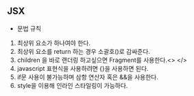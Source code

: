 ## JSX

- 문법 규칙

1. 최상위 요소가 하나여야 한다.
2. 최상위 요소를 return 하는 경우 소괄호()로 감싸준다.
3. children 을 바로 랜더링 하고싶으면 Fragment를 사용한다.<> </>
4. javascript 표현식을 사용하려면 {}을 사용하면 된다.
5. if문 사용이 불가능하며 삼항 연산자 혹은 &&을 사용한다.
6. style을 이용해 인라인 스타일링이 가능하다.
